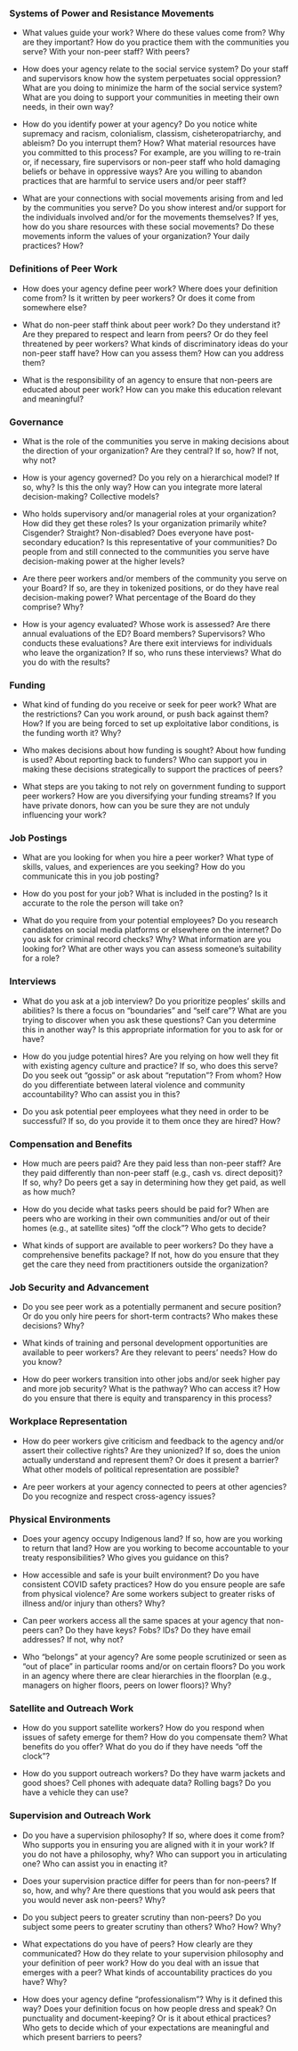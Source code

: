 ### Systems of Power and Resistance Movements

- What values guide your work? Where do these values come from? Why are they
important? How do you practice them with the communities you serve? With your
non-peer staff? With peers?

- How does your agency relate to the social service system? Do your staff and
supervisors know how the system perpetuates social oppression? What are you
doing to minimize the harm of the social service system? What are you doing to
support your communities in meeting their own needs, in their own way?

- How do you identify power at your agency? Do you notice white supremacy and
racism, colonialism, classism, cisheteropatriarchy, and ableism? Do you interrupt
them? How? What material resources have you committed to this process? For
example, are you willing to re-train or, if necessary, fire supervisors or non-peer staff who hold damaging beliefs or behave in oppressive ways? Are you willing to abandon practices that are harmful to service users and/or peer staff?

- What are your connections with social movements arising from and led by the
communities you serve? Do you show interest and/or support for the individuals
involved and/or for the movements themselves? If yes, how do you share resources
with these social movements? Do these movements inform the values of your
organization? Your daily practices? How?

### Definitions of Peer Work

- How does your agency define peer work? Where does your definition come from?
Is it written by peer workers? Or does it come from somewhere else?

- What do non-peer staff think about peer work? Do they understand it? Are they
prepared to respect and learn from peers? Or do they feel threatened by peer workers?
What kinds of discriminatory ideas do your non-peer staff have? How can you assess
them? How can you address them?

- What is the responsibility of an agency to ensure that non-peers are educated about
peer work? How can you make this education relevant and meaningful?

### Governance

- What is the role of the communities you serve in making decisions about the direction of your organization? Are they central? If so, how? If not, why not?

- How is your agency governed? Do you rely on a hierarchical model? If so, why? Is this the only way? How can you integrate more lateral decision-making? Collective models?

- Who holds supervisory and/or managerial roles at your organization? How did they get these roles? Is your organization primarily white? Cisgender? Straight? Non-disabled? Does everyone have post-secondary education? Is this representative of your communities? Do people from and still connected to the communities you serve have decision-making power at the higher levels?

- Are there peer workers and/or members of the community you serve on your Board? If so, are they in tokenized positions, or do they have real decision-making power? What percentage of the Board do they comprise? Why?

- How is your agency evaluated? Whose work is assessed? Are there annual evaluations of the ED? Board members? Supervisors? Who conducts these evaluations? Are there exit interviews for individuals who leave the organization? If so, who runs these interviews? What do you do with the results?

### Funding

- What kind of funding do you receive or seek for peer work? What are the restrictions? Can you work around, or push back against them? How? If you are being forced to set up exploitative labor conditions, is the funding worth it? Why?

- Who makes decisions about how funding is sought? About how funding is used? About reporting back to funders? Who can support you in making these decisions strategically to support the practices of peers?

- What steps are you taking to not rely on government funding to support peer workers? How are you diversifying your funding streams? If you have private donors, how can you be sure they are not unduly influencing your work?

### Job Postings

- What are you looking for when you hire a peer worker? What type of skills, values, and experiences are you seeking? How do you communicate this in you job posting?

- How do you post for your job? What is included in the posting? Is it accurate to the role the person will take on?

- What do you require from your potential employees? Do you research candidates on social media platforms or elsewhere on the internet? Do you ask for criminal record checks? Why? What information are you looking for? What are other ways you can assess someone’s suitability for a role?

### Interviews

- What do you ask at a job interview? Do you prioritize peoples’ skills and abilities? Is there a focus on “boundaries” and “self care”? What are you trying to discover when you ask these questions? Can you determine this in another way? Is this appropriate information for you to ask for or have?

- How do you judge potential hires? Are you relying on how well they fit with existing agency culture and practice? If so, who does this serve? Do you seek out “gossip” or ask about “reputation”? From whom? How do you differentiate between lateral violence and community accountability? Who can assist you in this?

- Do you ask potential peer employees what they need in order to be successful? If so, do you provide it to them once they are hired? How?

### Compensation and Benefits

- How much are peers paid? Are they paid less than non-peer staff? Are they paid differently than non-peer staff (e.g., cash vs. direct deposit)? If so, why? Do peers get a say in determining how they get paid, as well as how much?

- How do you decide what tasks peers should be paid for? When are peers who are working in their own communities and/or out of their homes (e.g., at satellite sites) “off the clock”? Who gets to decide?

- What kinds of support are available to peer workers? Do they have a comprehensive benefits package? If not, how do you ensure that they get the care they need from practitioners outside the organization?

### Job Security and Advancement

- Do you see peer work as a potentially permanent and secure position? Or do you only hire peers for short-term contracts? Who makes these decisions? Why?

- What kinds of training and personal development opportunities are available to peer workers? Are they relevant to peers’ needs? How do you know?

- How do peer workers transition into other jobs and/or seek higher pay and more job security? What is the pathway? Who can access it? How do you ensure that there is equity and transparency in this process?

### Workplace Representation

- How do peer workers give criticism and feedback to the agency and/or assert their collective rights? Are they unionized? If so, does the union actually understand and represent them? Or does it present a barrier? What other models of political representation are possible?

- Are peer workers at your agency connected to peers at other agencies? Do you recognize and respect cross-agency issues?

### Physical Environments

- Does your agency occupy Indigenous land? If so, how are you working to return that land? How are you working to become accountable to your treaty responsibilities? Who gives you guidance on this?

- How accessible and safe is your built environment? Do you have consistent COVID safety practices? How do you ensure people are safe from physical violence? Are some workers subject to greater risks of illness and/or injury than others? Why?

- Can peer workers access all the same spaces at your agency that non-peers can? Do they have keys? Fobs? IDs? Do they have email addresses? If not, why not?

- Who “belongs” at your agency? Are some people scrutinized or seen as “out of place” in particular rooms and/or on certain floors? Do you work in an agency where there are clear hierarchies in the floorplan (e.g., managers on higher floors, peers on lower floors)? Why?

### Satellite and Outreach Work

- How do you support satellite workers? How do you respond when issues of safety emerge for them? How do you compensate them? What benefits do you offer? What do you do if they have needs “off the clock”?

- How do you support outreach workers? Do they have warm jackets and good shoes? Cell phones with adequate data? Rolling bags? Do you have a vehicle they can use?

### Supervision and Outreach Work

- Do you have a supervision philosophy? If so, where does it come from? Who supports you in ensuring you are aligned with it in your work? If you do not have a philosophy, why? Who can support you in articulating one? Who can assist you in enacting it?

- Does your supervision practice differ for peers than for non-peers? If so, how, and why? Are there questions that you would ask peers that you would never ask non-peers? Why?

- Do you subject peers to greater scrutiny than non-peers? Do you subject some peers to greater scrutiny than others? Who? How? Why?

- What expectations do you have of peers? How clearly are they communicated? How do they relate to your supervision philosophy and your definition of peer work? How do you deal with an issue that emerges with a peer? What kinds of accountability practices do you have? Why?

- How does your agency define “professionalism”? Why is it defined this way? Does your definition focus on how people dress and speak? On punctuality and document-keeping? Or is it about ethical practices? Who gets to decide which of your expectations are meaningful and which present barriers to peers?
